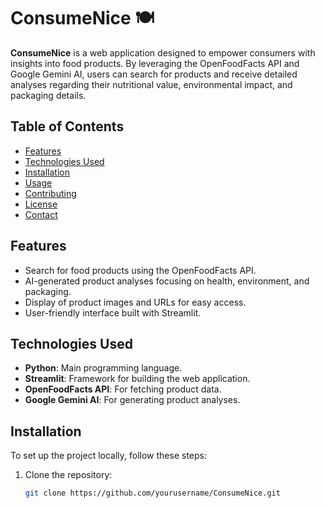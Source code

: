 # ConsumeNice 🍽️

**ConsumeNice** is a web application designed to empower consumers with insights into food products. By leveraging the OpenFoodFacts API and Google Gemini AI, users can search for products and receive detailed analyses regarding their nutritional value, environmental impact, and packaging details.

## Table of Contents
- [Features](#features)
- [Technologies Used](#technologies-used)
- [Installation](#installation)
- [Usage](#usage)
- [Contributing](#contributing)
- [License](#license)
- [Contact](#contact)

## Features
- Search for food products using the OpenFoodFacts API.
- AI-generated product analyses focusing on health, environment, and packaging.
- Display of product images and URLs for easy access.
- User-friendly interface built with Streamlit.

## Technologies Used
- **Python**: Main programming language.
- **Streamlit**: Framework for building the web application.
- **OpenFoodFacts API**: For fetching product data.
- **Google Gemini AI**: For generating product analyses.

## Installation

To set up the project locally, follow these steps:

1. Clone the repository:
   ```bash
   git clone https://github.com/yourusername/ConsumeNice.git
